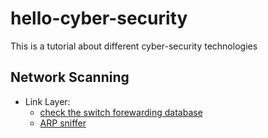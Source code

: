 # hello-cyber-security

This is a tutorial about different cyber-security technologies

## Network Scanning

- Link Layer: 
  - [check the switch forewarding database](L2/switch-forewarding-db.md)
  - [ARP sniffer](L2/arp-sniffer.md)
